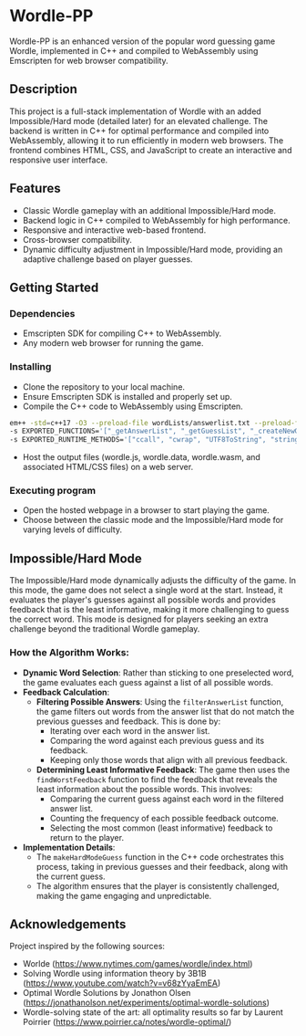 # Wordle-PP

Wordle-PP is an enhanced version of the popular word guessing game Wordle, implemented in C++ and compiled to WebAssembly using Emscripten for web browser compatibility.

## Description

This project is a full-stack implementation of Wordle with an added Impossible/Hard mode (detailed later) for an elevated challenge. The backend is written in C++ for optimal performance and compiled into WebAssembly, allowing it to run efficiently in modern web browsers. The frontend combines HTML, CSS, and JavaScript to create an interactive and responsive user interface.

## Features

- Classic Wordle gameplay with an additional Impossible/Hard mode.
- Backend logic in C++ compiled to WebAssembly for high performance.
- Responsive and interactive web-based frontend.
- Cross-browser compatibility.
- Dynamic difficulty adjustment in Impossible/Hard mode, providing an adaptive challenge based on player guesses.

## Getting Started

### Dependencies

- Emscripten SDK for compiling C++ to WebAssembly.
- Any modern web browser for running the game.

### Installing

- Clone the repository to your local machine.
- Ensure Emscripten SDK is installed and properly set up.
- Compile the C++ code to WebAssembly using Emscripten.

```sh
em++ -std=c++17 -O3 --preload-file wordLists/answerlist.txt --preload-file wordLists/guesslist.txt wordle.cpp -o wordle.js -s WASM=1 \
-s EXPORTED_FUNCTIONS='["_getAnswerList", "_getGuessList", "_createNewGame", "_makeGuess", "_evaluateGuess", "_validateGuess", "_isMatch", "_filterAnswerList", "_findWorstFeedback", "_makeHardModeGuess", "_free", "_malloc"]' \
-s EXPORTED_RUNTIME_METHODS='["ccall", "cwrap", "UTF8ToString", "stringToUTF8", "setValue"]'
```

- Host the output files (wordle.js, wordle.data, wordle.wasm, and associated HTML/CSS files) on a web server.

### Executing program

- Open the hosted webpage in a browser to start playing the game.
- Choose between the classic mode and the Impossible/Hard mode for varying levels of difficulty.

## Impossible/Hard Mode

The Impossible/Hard mode dynamically adjusts the difficulty of the game. In this mode, the game does not select a single word at the start. Instead, it evaluates the player's guesses against all possible words and provides feedback that is the least informative, making it more challenging to guess the correct word. This mode is designed for players seeking an extra challenge beyond the traditional Wordle gameplay.

### How the Algorithm Works:
- **Dynamic Word Selection**: Rather than sticking to one preselected word, the game evaluates each guess against a list of all possible words.
- **Feedback Calculation**:
  - **Filtering Possible Answers**: Using the `filterAnswerList` function, the game filters out words from the answer list that do not match the previous guesses and feedback. This is done by:
    - Iterating over each word in the answer list.
    - Comparing the word against each previous guess and its feedback.
    - Keeping only those words that align with all previous feedback.
  - **Determining Least Informative Feedback**: The game then uses the `findWorstFeedback` function to find the feedback that reveals the least information about the possible words. This involves:
    - Comparing the current guess against each word in the filtered answer list.
    - Counting the frequency of each possible feedback outcome.
    - Selecting the most common (least informative) feedback to return to the player.
- **Implementation Details**:
  - The `makeHardModeGuess` function in the C++ code orchestrates this process, taking in previous guesses and their feedback, along with the current guess.
  - The algorithm ensures that the player is consistently challenged, making the game engaging and unpredictable.

## Acknowledgements

Project inspired by the following sources:
- Worlde (https://www.nytimes.com/games/wordle/index.html)
- Solving Wordle using information theory by 3B1B (https://www.youtube.com/watch?v=v68zYyaEmEA)
- Optimal Wordle Solutions by Jonathon Olsen (https://jonathanolson.net/experiments/optimal-wordle-solutions)
- Wordle-solving state of the art: all optimality results so far by Laurent Poirrier (https://www.poirrier.ca/notes/wordle-optimal/)